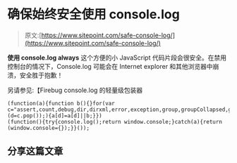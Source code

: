 # 确保始终安全使用 console.log

> 原文:[https://www.sitepoint.com/safe-console-log/](https://www.sitepoint.com/safe-console-log/)

**使用 console.log always** 这个方便的小 JavaScript 代码片段会很安全。在禁用控制台的情况下，Console.log 可能会在 Internet explorer 和其他浏览器中崩溃，安全胜于抱歉！

另请参见:【Firebug console.log 的轻量级包装器

```
(function(a){function b(){}for(var c="assert,count,debug,dir,dirxml,error,exception,group,groupCollapsed,groupEnd,info,log,markTimeline,profile,profileEnd,time,timeEnd,trace,warn".split(","),d;!!(d=c.pop());){a[d]=a[d]||b;}})
(function(){try{console.log();return window.console;}catch(a){return (window.console={});}}());
```

## 分享这篇文章